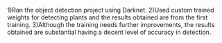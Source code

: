 1)Ran the object detection project using Darknet.
2)Used custom trained weights for detecting plants and the results obtained are from the first training.
3)Although the training needs further improvements, the results obtained are substantial having a decent level of accuracy in detection.  
